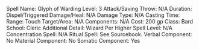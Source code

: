 
Spell Name: Glyph of Warding
Level: 3
Attack/Saving Throw: N/A
Duration: Dispel/Triggered
Damage/Heal: N/A
Damage Type: N/A
Casting Time: 
Range: Touch
Target/Area: N/A
Components: N/A
Cost: 200 gp
Class: Bard
School:  Cleric
Additional Detail:  Wizard
Per Higher Spell Level: N/A
Concentration Spell: N/A
Ritual Spell: See Sourcebook.
Verbal Component: No
Material Component: No
Somatic Component: Yes
